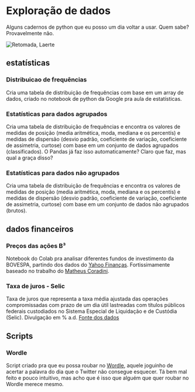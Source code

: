 # Exploração de dados

Alguns cadernos de python que eu posso um dia voltar a usar. Quem sabe? Provavelmente não.

![Retomada, Laerte](https://pbs.twimg.com/media/EwOsmqrWYA0wuKV?format=jpg&name=small)

## estatísticas

### Distribuicao de frequências
Cria uma tabela de distribuição de frequências com base em um array de dados, criado no notebook de python da Google pra aula de estatísticas.

### Estatísticas para dados agrupados
Cria uma tabela de distribuição de frequências e encontra os valores de medidas de posição (media aritmética, moda, mediana e os percentís) e medidas de dispersão (desvio padrão, coeficiente de variação, coeficiente de assimetria, curtose) com base em um conjunto de dados agrupados (classificados). O Pandas já faz isso automaticamente? Claro que faz, mas qual a graça disso?

### Estatísticas para dados não agrupados
Cria uma tabela de distribuição de frequências e encontra os valores de medidas de posição (media aritmética, moda, mediana e os percentís) e medidas de dispersão (desvio padrão, coeficiente de variação, coeficiente de assimetria, curtose) com base em um conjunto de dados não agrupados (brutos).

## dados financeiros

### Preços das ações B³
Notebook do Colab pra analisar diferentes fundos de investimento da BOVESPA, partindo dos dados do [Yahoo Finanças](https://finance.yahoo.com). Fortissimamente baseado no trabalho do [Matheus Coradini](https://medium.com/geleia/an%C3%A1lise-de-a%C3%A7%C3%B5es-com-python-7f6624939fb).

### Taxa de juros - Selic
Taxa de juros que representa a taxa média ajustada das operações compromissadas com prazo de um dia útil lastreadas com títulos públicos federais custodiados no Sistema Especial de Liquidação e de Custódia (Selic). Divulgação em % a.d. [Fonte dos dados](https://dados.gov.br/dataset/11-taxa-de-juros-selic)

## Scripts

### Wordle
Script criado pra que eu possa roubar no [Wordle](https://www.powerlanguage.co.uk/wordle/), aquele joguinho de acertar a palavra do dia que o Twitter não consegue esquecer. Tá bem mal feito e pouco intuitivo, mas acho que é isso que alguém que quer roubar no Wordle merece mesmo.
